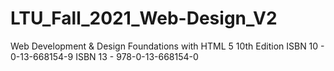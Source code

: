 # LTU_Fall_2021_Web-Design_V2
 
Web Development & Design Foundations with HTML 5 10th Edition
ISBN 10 - 0-13-668154-9
ISBN 13 - 978-0-13-668154-0
